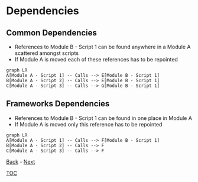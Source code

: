 # Dependencies

## Common Dependencies

- References to Module B - Script 1 can be found anywhere in a Module A scattered amongst scripts
- If Module A is moved each of these references has to be repointed

```mermaid
graph LR
A[Module A - Script 1] -- Calls --> E[Module B - Script 1] 
B[Module A - Script 2] -- Calls --> E[Module B - Script 1]
C[Module A - Script 3] -- Calls --> G[Module B - Script 1]
```

## Frameworks Dependencies

- References to Module B - Script 1 can be found in one place in Module A
- If Module A is moved only this reference has to be repointed

```mermaid
graph LR
A[Module A - Script 1] -- Calls --> F[Module B - Script 1] 
B[Module A - Script 2] -- Calls --> F
C[Module A - Script 3] -- Calls --> F
```

[Back](Introduction.md) - [Next](Script_Functions_And_Types.md)

[TOC](TOC.md)
